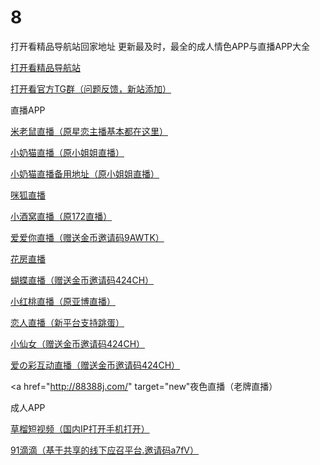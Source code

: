 # 8
打开看精品导航站回家地址
更新最及时，最全的成人情色APP与直播APP大全

<a href="www.dakaikan.com" target="new">打开看精品导航站</a>

<a href="https://t.me/joinchat/NA4mgEdUGxx0xSnYPxVkxQ" target="new">打开看官方TG群（问题反馈，新站添加）</a>

直播APP

<a href="http://tg.cqoyn.com?parent_icode=9vWInv" target="new">米老鼠直播（原星恋主播基本都在这里）</a>

<a href="http://0s4l.com/36610205" target="new">小奶猫直播（原小姐姐直播）</a>

<a href="http://hqel.vip/36610205" target="new">小奶猫直播备用地址（原小姐姐直播）</a>

<a href="http://danvpo.cn/gk15b2" target="new">咪狐直播</a>

<a href="http://1.172tu1.com/u/8749906" target="new">小酒窝直播（原172直播）</a>

<a href="http://22051m.com" target="new">爱爱你直播（赠送金币邀请码9AWTK）</a>

<a href="http://hhy.e-ezk.cn/index.html?topuserid=4293489" target="new">花房直播</a>

<a href="http://84566bb.com" target="new">蝴蝶直播（赠送金币邀请码424CH）</a>
 
<a href="http://yb996.cn/5036598" target="new">小红桃直播（原亚博直播）</a>

<a href="http://lr111.xyz/share/8876753" target="new">恋人直播（新平台支持跳蛋）</a>

<a href="http://1366845.com" target="new">小仙女（赠送金币邀请码424CH）</a>

<a href="http://515o.tv" target="new">爱の彩互动直播（赠送金币邀请码424CH）</a>

<a href="http://88388j.com/" target="new"夜色直播（老牌直播）</a>








成人APP

<a href="https://clappd.me?p=135DNQ" target="new">草榴短视频（国内IP打开手机打开）</a>

<a href="https://share.91didi.me/index.php/?aff=a7fV" target="new">91滴滴（基于共享的线下应召平台.邀请码a7fV）</a>



